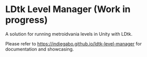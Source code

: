 # LDtk Level Manager (Work in progress)

A solution for running metroidvania levels in Unity with LDtk.

Please refer to https://indiegabo.github.io/ldtk-level-manager for documentation and showcasing.
